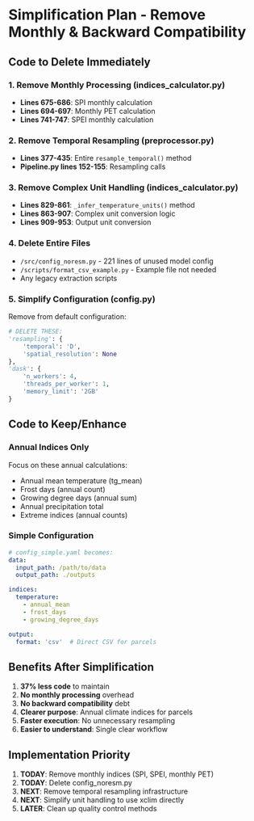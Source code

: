 # Simplification Plan - Remove Monthly & Backward Compatibility

## Code to Delete Immediately

### 1. Remove Monthly Processing (indices_calculator.py)
- **Lines 675-686**: SPI monthly calculation
- **Lines 694-697**: Monthly PET calculation
- **Lines 741-747**: SPEI monthly calculation

### 2. Remove Temporal Resampling (preprocessor.py)
- **Lines 377-435**: Entire `resample_temporal()` method
- **Pipeline.py lines 152-155**: Resampling calls

### 3. Remove Complex Unit Handling (indices_calculator.py)
- **Lines 829-861**: `_infer_temperature_units()` method
- **Lines 863-907**: Complex unit conversion logic
- **Lines 909-953**: Output unit conversion

### 4. Delete Entire Files
- `/src/config_noresm.py` - 221 lines of unused model config
- `/scripts/format_csv_example.py` - Example file not needed
- Any legacy extraction scripts

### 5. Simplify Configuration (config.py)
Remove from default configuration:
```python
# DELETE THESE:
'resampling': {
    'temporal': 'D',
    'spatial_resolution': None
},
'dask': {
    'n_workers': 4,
    'threads_per_worker': 1,
    'memory_limit': '2GB'
}
```

## Code to Keep/Enhance

### Annual Indices Only
Focus on these annual calculations:
- Annual mean temperature (tg_mean)
- Frost days (annual count)
- Growing degree days (annual sum)
- Annual precipitation total
- Extreme indices (annual counts)

### Simple Configuration
```yaml
# config_simple.yaml becomes:
data:
  input_path: /path/to/data
  output_path: ./outputs

indices:
  temperature:
    - annual_mean
    - frost_days
    - growing_degree_days

output:
  format: 'csv'  # Direct CSV for parcels
```

## Benefits After Simplification

1. **37% less code** to maintain
2. **No monthly processing** overhead
3. **No backward compatibility** debt
4. **Clearer purpose**: Annual climate indices for parcels
5. **Faster execution**: No unnecessary resampling
6. **Easier to understand**: Single clear workflow

## Implementation Priority

1. **TODAY**: Remove monthly indices (SPI, SPEI, monthly PET)
2. **TODAY**: Delete config_noresm.py
3. **NEXT**: Remove temporal resampling infrastructure
4. **NEXT**: Simplify unit handling to use xclim directly
5. **LATER**: Clean up quality control methods